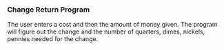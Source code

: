 ### Change Return Program

The user enters a cost and then the amount of money given. The program will figure out the change and the number of quarters, dimes, nickels, pennies needed for the change.